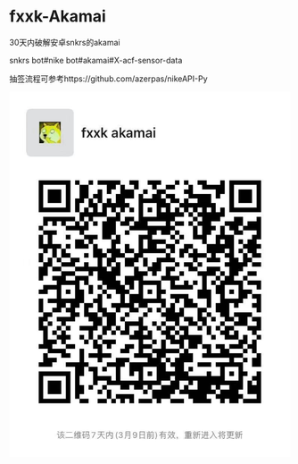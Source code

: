 # fxxk-Akamai
30天内破解安卓snkrs的akamai

snkrs bot#nike bot#akamai#X-acf-sensor-data

抽签流程可参考https://github.com/azerpas/nikeAPI-Py

![image](https://github.com/Ruaaaaaaaaaaaaaaaaaa/fxxk-Akamai/blob/main/pic1.jpg)
